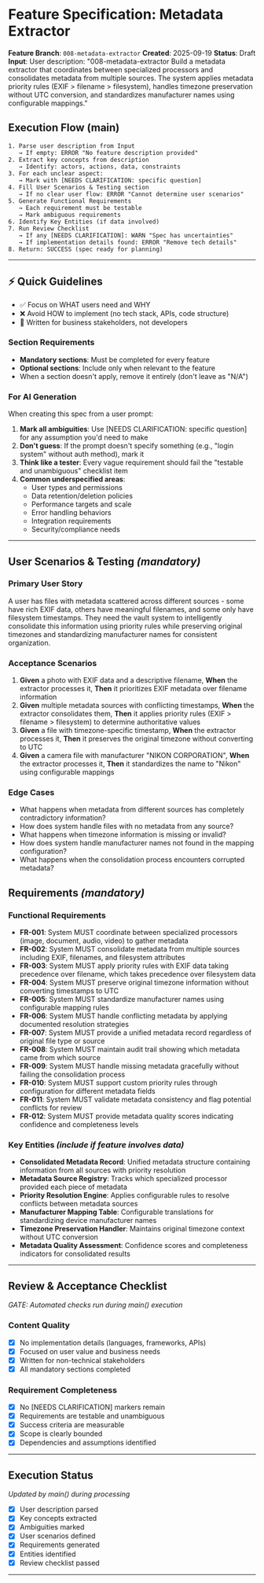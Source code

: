 # Feature Specification: Metadata Extractor

**Feature Branch**: `008-metadata-extractor`
**Created**: 2025-09-19
**Status**: Draft
**Input**: User description: "008-metadata-extractor Build a metadata extractor that coordinates between specialized processors and consolidates metadata from multiple sources. The system applies metadata priority rules (EXIF > filename > filesystem), handles timezone preservation without UTC conversion, and standardizes manufacturer names using configurable mappings."

## Execution Flow (main)
```
1. Parse user description from Input
   → If empty: ERROR "No feature description provided"
2. Extract key concepts from description
   → Identify: actors, actions, data, constraints
3. For each unclear aspect:
   → Mark with [NEEDS CLARIFICATION: specific question]
4. Fill User Scenarios & Testing section
   → If no clear user flow: ERROR "Cannot determine user scenarios"
5. Generate Functional Requirements
   → Each requirement must be testable
   → Mark ambiguous requirements
6. Identify Key Entities (if data involved)
7. Run Review Checklist
   → If any [NEEDS CLARIFICATION]: WARN "Spec has uncertainties"
   → If implementation details found: ERROR "Remove tech details"
8. Return: SUCCESS (spec ready for planning)
```

---

## ⚡ Quick Guidelines
- ✅ Focus on WHAT users need and WHY
- ❌ Avoid HOW to implement (no tech stack, APIs, code structure)
- 👥 Written for business stakeholders, not developers

### Section Requirements
- **Mandatory sections**: Must be completed for every feature
- **Optional sections**: Include only when relevant to the feature
- When a section doesn't apply, remove it entirely (don't leave as "N/A")

### For AI Generation
When creating this spec from a user prompt:
1. **Mark all ambiguities**: Use [NEEDS CLARIFICATION: specific question] for any assumption you'd need to make
2. **Don't guess**: If the prompt doesn't specify something (e.g., "login system" without auth method), mark it
3. **Think like a tester**: Every vague requirement should fail the "testable and unambiguous" checklist item
4. **Common underspecified areas**:
   - User types and permissions
   - Data retention/deletion policies
   - Performance targets and scale
   - Error handling behaviors
   - Integration requirements
   - Security/compliance needs

---

## User Scenarios & Testing *(mandatory)*

### Primary User Story
A user has files with metadata scattered across different sources - some have rich EXIF data, others have meaningful filenames, and some only have filesystem timestamps. They need the vault system to intelligently consolidate this information using priority rules while preserving original timezones and standardizing manufacturer names for consistent organization.

### Acceptance Scenarios
1. **Given** a photo with EXIF data and a descriptive filename, **When** the extractor processes it, **Then** it prioritizes EXIF metadata over filename information
2. **Given** multiple metadata sources with conflicting timestamps, **When** the extractor consolidates them, **Then** it applies priority rules (EXIF > filename > filesystem) to determine authoritative values
3. **Given** a file with timezone-specific timestamp, **When** the extractor processes it, **Then** it preserves the original timezone without converting to UTC
4. **Given** a camera file with manufacturer "NIKON CORPORATION", **When** the extractor processes it, **Then** it standardizes the name to "Nikon" using configurable mappings

### Edge Cases
- What happens when metadata from different sources has completely contradictory information?
- How does system handle files with no metadata from any source?
- What happens when timezone information is missing or invalid?
- How does system handle manufacturer names not found in the mapping configuration?
- What happens when the consolidation process encounters corrupted metadata?

## Requirements *(mandatory)*

### Functional Requirements
- **FR-001**: System MUST coordinate between specialized processors (image, document, audio, video) to gather metadata
- **FR-002**: System MUST consolidate metadata from multiple sources including EXIF, filenames, and filesystem attributes
- **FR-003**: System MUST apply priority rules with EXIF data taking precedence over filename, which takes precedence over filesystem data
- **FR-004**: System MUST preserve original timezone information without converting timestamps to UTC
- **FR-005**: System MUST standardize manufacturer names using configurable mapping rules
- **FR-006**: System MUST handle conflicting metadata by applying documented resolution strategies
- **FR-007**: System MUST provide a unified metadata record regardless of original file type or source
- **FR-008**: System MUST maintain audit trail showing which metadata came from which source
- **FR-009**: System MUST handle missing metadata gracefully without failing the consolidation process
- **FR-010**: System MUST support custom priority rules through configuration for different metadata fields
- **FR-011**: System MUST validate metadata consistency and flag potential conflicts for review
- **FR-012**: System MUST provide metadata quality scores indicating confidence and completeness levels

### Key Entities *(include if feature involves data)*
- **Consolidated Metadata Record**: Unified metadata structure containing information from all sources with priority resolution
- **Metadata Source Registry**: Tracks which specialized processor provided each piece of metadata
- **Priority Resolution Engine**: Applies configurable rules to resolve conflicts between metadata sources
- **Manufacturer Mapping Table**: Configurable translations for standardizing device manufacturer names
- **Timezone Preservation Handler**: Maintains original timezone context without UTC conversion
- **Metadata Quality Assessment**: Confidence scores and completeness indicators for consolidated results

---

## Review & Acceptance Checklist
*GATE: Automated checks run during main() execution*

### Content Quality
- [x] No implementation details (languages, frameworks, APIs)
- [x] Focused on user value and business needs
- [x] Written for non-technical stakeholders
- [x] All mandatory sections completed

### Requirement Completeness
- [x] No [NEEDS CLARIFICATION] markers remain
- [x] Requirements are testable and unambiguous
- [x] Success criteria are measurable
- [x] Scope is clearly bounded
- [x] Dependencies and assumptions identified

---

## Execution Status
*Updated by main() during processing*

- [x] User description parsed
- [x] Key concepts extracted
- [x] Ambiguities marked
- [x] User scenarios defined
- [x] Requirements generated
- [x] Entities identified
- [x] Review checklist passed

---